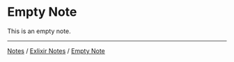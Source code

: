 # Empty Note

This is an empty note.

<hr style="height:1px;">

[Notes](../../index.md#notes) / [Exlixir Notes](../../index.md#elixir-notes) / [Empty Note](#empty-note)
